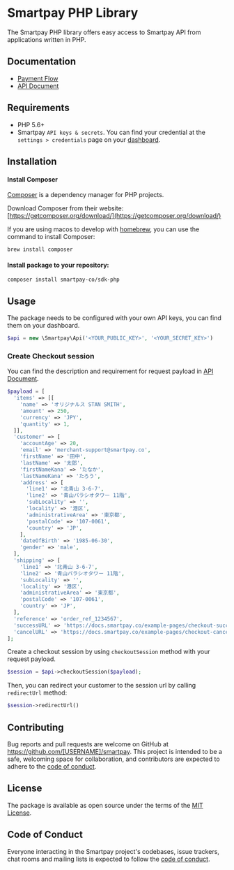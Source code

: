 # Smartpay PHP Library

The Smartpay PHP library offers easy access to Smartpay API from applications written in PHP.

## Documentation

- [Payment Flow](https://docs.smartpay.co/#payment_flow)
- [API Document](https://api-doc.smartpay.co)

## Requirements

- PHP 5.6+
- Smartpay `API keys & secrets`. You can find your credential at the `settings > credentials` page on your [dashboard](https://dashboard.smartpay.co/settings/credentials).

## Installation

#### Install Composer

[Composer](https://getcomposer.org/) is a dependency manager for PHP projects.

Download Composer from their website: [https://getcomposer.org/download/](https://getcomposer.org/download/)

If you are using macos to develop with [homebrew](https://docs.brew.sh/), you can use the command to install Composer:

```shell
brew install composer
```

#### Install package to your repository:

```shell
composer install smartpay-co/sdk-php
```

## Usage

The package needs to be configured with your own API keys, you can find them on your dashboard.

```php
$api = new \Smartpay\Api('<YOUR_PUBLIC_KEY>', '<YOUR_SECRET_KEY>')
```

### Create Checkout session

You can find the description and requirement for request payload in [API Document](https://api-doc.smartpay.co/#8a3538b1-530c-448c-8bae-4a41cdf0b8fd).

```php
$payload = [
  'items' => [[
    'name' => 'オリジナルス STAN SMITH',
    'amount' => 250,
    'currency' => 'JPY',
    'quantity' => 1,
  ]],
  'customer' => [
    'accountAge' => 20,
    'email' => 'merchant-support@smartpay.co',
    'firstName' => '田中',
    'lastName' => '太郎',
    'firstNameKana' => 'たなか',
    'lastNameKana' => 'たろう',
    'address' => [
      'line1' => '北青山 3-6-7',
      'line2' => '青山パラシオタワー 11階',
      'subLocality' => '',
      'locality' => '港区',
      'administrativeArea' => '東京都',
      'postalCode' => '107-0061',
      'country' => 'JP',
    ],
    'dateOfBirth' => '1985-06-30',
    'gender' => 'male',
  ],
  'shipping' => [
    'line1' => '北青山 3-6-7',
    'line2' => '青山パラシオタワー 11階',
    'subLocality' => '',
    'locality' => '港区',
    'administrativeArea' => '東京都',
    'postalCode' => '107-0061',
    'country' => 'JP',
  ],
  'reference' => 'order_ref_1234567',
  'successURL' => 'https://docs.smartpay.co/example-pages/checkout-successful',
  'cancelURL' => 'https://docs.smartpay.co/example-pages/checkout-canceled'
];
```

Create a checkout session by using `checkoutSession` method with your request payload.

```php
$session = $api->checkoutSession($payload);
```

Then, you can redirect your customer to the session url by calling `redirectUrl` method:

```php
$session->redirectUrl()
```

## Contributing

Bug reports and pull requests are welcome on GitHub at https://github.com/[USERNAME]/smartpay. This project is intended to be a safe, welcoming space for collaboration, and contributors are expected to adhere to the [code of conduct](https://github.com/[USERNAME]/smartpay/blob/master/CODE_OF_CONDUCT.md).

## License

The package is available as open source under the terms of the [MIT License](https://opensource.org/licenses/MIT).

## Code of Conduct

Everyone interacting in the Smartpay project's codebases, issue trackers, chat rooms and mailing lists is expected to follow the [code of conduct](https://github.com/[USERNAME]/smartpay/blob/master/CODE_OF_CONDUCT.md).

